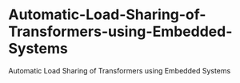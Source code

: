 # Automatic-Load-Sharing-of-Transformers-using-Embedded-Systems
Automatic Load Sharing of Transformers using Embedded Systems
